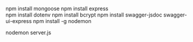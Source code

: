 npm install mongoose
npm install express    
npm install dotenv
npm install bcrypt
npm install swagger-jsdoc swagger-ui-express
npm install -g nodemon

nodemon server.js


 